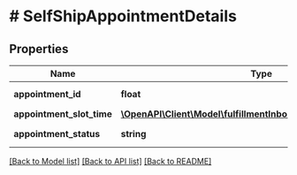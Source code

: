 # # SelfShipAppointmentDetails

## Properties

Name | Type | Description | Notes
------------ | ------------- | ------------- | -------------
**appointment_id** | **float** | Identifier for appointment. | [optional]
**appointment_slot_time** | [**\OpenAPI\Client\Model\fulfillmentInbound\AppointmentSlotTime**](AppointmentSlotTime.md) |  | [optional]
**appointment_status** | **string** | Status of the appointment. | [optional]

[[Back to Model list]](../../README.md#models) [[Back to API list]](../../README.md#endpoints) [[Back to README]](../../README.md)

